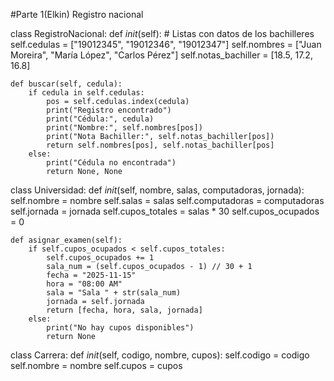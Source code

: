 #Parte 1(Elkin) Registro nacional 

class RegistroNacional:
    def _init_(self):
        # Listas con datos de los bachilleres
        self.cedulas = ["19012345", "19012346", "19012347"]
        self.nombres = ["Juan Moreira", "María López", "Carlos Pérez"]
        self.notas_bachiller = [18.5, 17.2, 16.8]

    def buscar(self, cedula):
        if cedula in self.cedulas:
            pos = self.cedulas.index(cedula)
            print("Registro encontrado")
            print("Cédula:", cedula)
            print("Nombre:", self.nombres[pos])
            print("Nota Bachiller:", self.notas_bachiller[pos])
            return self.nombres[pos], self.notas_bachiller[pos]
        else:
            print("Cédula no encontrada")
            return None, None


class Universidad:
    def _init_(self, nombre, salas, computadoras, jornada):
        self.nombre = nombre
        self.salas = salas
        self.computadoras = computadoras
        self.jornada = jornada
        self.cupos_totales = salas * 30
        self.cupos_ocupados = 0

    def asignar_examen(self):
        if self.cupos_ocupados < self.cupos_totales:
            self.cupos_ocupados += 1
            sala_num = (self.cupos_ocupados - 1) // 30 + 1
            fecha = "2025-11-15"
            hora = "08:00 AM"
            sala = "Sala " + str(sala_num)
            jornada = self.jornada
            return [fecha, hora, sala, jornada]
        else:
            print("No hay cupos disponibles")
            return None


class Carrera:
    def _init_(self, codigo, nombre, cupos):
        self.codigo = codigo
        self.nombre = nombre
        self.cupos = cupos
